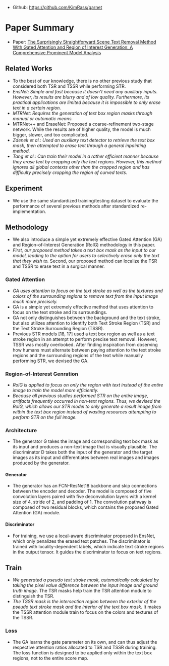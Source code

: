 - Github: https://github.com/KimRass/garnet

# Paper Summary
- Paper: [The Surprisingly Straightforward Scene Text Removal Method With Gated Attention and
Region of Interest Generation: A Comprehensive Prominent Model Analysis](https://www.ecva.net/papers/eccv_2022/papers_ECCV/papers/136760436.pdf)
## Related Works
- To the best of our knowledge, there is no other previous study that considered both TSR and TSSR while performing STR.
- *EnsNet: Simple and fast because it doesn’t need any auxiliary inputs. However, its results are blurry and of low quality. Furthermore, its practical applications are limited because it is impossible to only erase text in a certain region.*
- *MTRNet: Requires the generation of text box region masks through manual or automatic means.*
- MTRNet++ and EraseNet: Proposed a coarse-refinement two-stage network. While the results are of higher quality, the model is much bigger, slower, and too complicated.
- *Zdenek et al.: Used an auxiliary text detector to retrieve the text box mask, then attempted to erase text through a general inpainting method.*
- *Tang et al.: Can train their model in a rather efficient manner because they erase text by cropping only the text regions. However, this method ignores all global contexts other than the cropped region and has difficulty precisely cropping the region of curved texts.*
## Experiment
- We use the same standardized training/testing dataset to evaluate the performance of several previous methods after standardized re-implementation.
## Methodology
- We also introduce a simple yet extremely effective Gated Attention (GA) and Region-of-Interest
Generation (RoIG) methodology in this paper.
- *First, our proposed method takes a text box mask as the input to our model, leading to the option for users to selectively erase only the text that they wish to.* Second, our proposed method can localize the TSR and TSSR to erase text in a surgical manner.
### Gated Attention
- *GA uses attention to focus on the text stroke as well as the textures and colors of the surrounding regions to remove text from the input image much more precisely.*
- GA is a simple yet extremely effective method that uses attention to focus on the text stroke and its surroundings.
- GA not only distinguishes between the background and the text stroke, but also utilizes attention to identify both Text Stroke Region (TSR) and the Text Stroke Surrounding Region (TSSR).
- Previous STR models [18, 17] used a text box region as well as a text stroke region in an attempt to perform precise text removal. However, TSSR was mostly overlooked. After finding inspiration from observing how humans must alternate between paying attention to the text stroke regions and the surrounding regions of the text while manually performing STR, we devised the GA.
### Region-of-Interest Genration
- *RoIG is applied to focus on only the region with text instead of the entire image to train the model more efficiently.*
- *Because all previous studies performed STR on the entire image, artifacts frequently occurred in non-text regions. Thus, we devised the RoIG, which allows our STR model to only generate a result image from within the text box region instead of wasting resources attempting to perform STR on the full image.*
### Architecture
- The generator G takes the image and corresponding text box mask as its input and produces a non-text image that is visually plausible. The discriminator D takes both the input of the generator and the target images as its input and differentiates between real images and images produced by the generator.
#### Generator
- The generator has an FCN-ResNet18 backbone and skip connections between the encoder and decoder. The model is composed of five convolution layers paired with five deconvolution layers with a kernel size of 4, stride of 2, and padding of 1. The convolution pathway is composed of two residual blocks, which contains the proposed Gated Attention (GA) module.
#### Discriminator
- For training, we use a local-aware discriminator proposed in EnsNet, which only penalizes the erased text patches. The discriminator is trained with locality-dependent labels, which indicate text stroke regions in the output tensor. It guides the discriminator to focus on text regions.
## Train
- *We generated a pseudo text stroke mask, automatically calculated by taking the pixel value difference between the input image and ground truth image.* The TSR masks help train the TSR attention module to distinguish the TSR.
- *The TSSR mask is the intersection region between the exterior of the pseudo text stroke mask and the interior of the text box mask.* It makes the TSSR attention module train to focus on the colors and textures of the TSSR.
### Loss
- The GA learns the gate parameter on its own, and can thus adjust the respective attention ratios allocated to TSR and TSSR during training. The loss function is designed to be applied only within the text box regions, not to the entire score map.